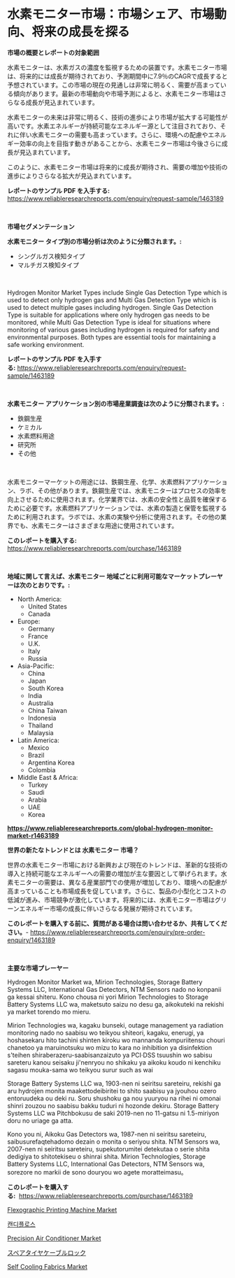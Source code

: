 <p><h1>水素モニター市場：市場シェア、市場動向、将来の成長を探る</h1></p><p><strong>市場の概要とレポートの対象範囲</strong></p>
<p><p>水素モニターは、水素ガスの濃度を監視するための装置です。水素モニター市場は、将来的には成長が期待されており、予測期間中に7.9％のCAGRで成長すると予想されています。この市場の現在の見通しは非常に明るく、需要が高まっている傾向があります。最新の市場動向や市場予測によると、水素モニター市場はさらなる成長が見込まれています。 </p><p>水素モニターの未来は非常に明るく、技術の進歩により市場が拡大する可能性が高いです。水素エネルギーが持続可能なエネルギー源として注目されており、それに伴い水素モニターの需要も高まっています。さらに、環境への配慮やエネルギー効率の向上を目指す動きがあることから、水素モニター市場は今後さらに成長が見込まれています。 </p><p>このように、水素モニター市場は将来的に成長が期待され、需要の増加や技術の進歩によりさらなる拡大が見込まれています。</p></p>
<p><strong>レポートのサンプル PDF を入手する:</strong> <a href="https://www.reliableresearchreports.com/enquiry/request-sample/1463189">https://www.reliableresearchreports.com/enquiry/request-sample/1463189</a></p>
<p>&nbsp;</p>
<p><strong>市場セグメンテーション</strong></p>
<p><strong>水素モニター タイプ別の市場分析は次のように分類されます。:</strong></p>
<p><ul><li>シングルガス検知タイプ</li><li>マルチガス検知タイプ</li></ul></p>
<p>&nbsp;</p>
<p><p>Hydrogen Monitor Market Types include Single Gas Detection Type which is used to detect only hydrogen gas and Multi Gas Detection Type which is used to detect multiple gases including hydrogen. Single Gas Detection Type is suitable for applications where only hydrogen gas needs to be monitored, while Multi Gas Detection Type is ideal for situations where monitoring of various gases including hydrogen is required for safety and environmental purposes. Both types are essential tools for maintaining a safe working environment.</p></p>
<p><strong>レポートのサンプル PDF を入手する:</strong>&nbsp;<a href="https://www.reliableresearchreports.com/enquiry/request-sample/1463189">https://www.reliableresearchreports.com/enquiry/request-sample/1463189</a></p>
<p>&nbsp;</p>
<p><strong> 水素モニター アプリケーション別の市場産業調査は次のように分類されます。:</strong></p>
<p><ul><li>鉄鋼生産</li><li>ケミカル</li><li>水素燃料用途</li><li>研究所</li><li>その他</li></ul></p>
<p>&nbsp;</p>
<p><p>水素モニターマーケットの用途には、鉄鋼生産、化学、水素燃料アプリケーション、ラボ、その他があります。鉄鋼生産では、水素モニターはプロセスの効率を向上させるために使用されます。化学業界では、水素の安全性と品質を確保するために必要です。水素燃料アプリケーションでは、水素の製造と保管を監視するために利用されます。ラボでは、水素の実験や分析に使用されます。その他の業界でも、水素モニターはさまざまな用途に使用されています。</p></p>
<p><strong>このレポートを購入する:</strong>&nbsp; <a href="https://www.reliableresearchreports.com/purchase/1463189">https://www.reliableresearchreports.com/purchase/1463189</a></p>
<p>&nbsp;</p>
<p><strong>地域に関して言えば、水素モニター 地域ごとに利用可能なマーケットプレーヤーは次のとおりです。:</strong></p>
<p><ul>
    <li>
        North America:
        <ul>
            <li>United States</li>
            <li>Canada</li>
        </ul>
    </li>
    <li>
        Europe:
        <ul>
            <li>Germany</li>
            <li>France</li>
            <li>U.K.</li>
            <li>Italy</li>
            <li>Russia</li>
        </ul>
    </li>
    <li>
        Asia-Pacific:
        <ul>
            <li>China</li>
            <li>Japan</li>
            <li>South Korea</li>
            <li>India</li>
            <li>Australia</li>
            <li>China Taiwan</li>
            <li>Indonesia</li>
            <li>Thailand</li>
            <li>Malaysia</li>
        </ul>
    </li>
    <li>
        Latin America:
        <ul>
            <li>Mexico</li>
            <li>Brazil</li>
            <li>Argentina Korea</li>
            <li>Colombia</li>
        </ul>
    </li>
    <li>
        Middle East & Africa:
        <ul>
            <li>Turkey</li>
            <li>Saudi</li>
            <li>Arabia</li>
            <li>UAE</li>
            <li>Korea</li>
        </ul>
    </li>
    </ul></p>
<p><strong><a href="https://www.reliableresearchreports.com/global-hydrogen-monitor-market-r1463189">https://www.reliableresearchreports.com/global-hydrogen-monitor-market-r1463189</a></strong>&nbsp;</p>
<p><strong>世界の新たなトレンドとは 水素モニター 市場？</strong></p>
<p><p>世界の水素モニター市場における新興および現在のトレンドは、革新的な技術の導入と持続可能なエネルギーへの需要の増加が主な要因として挙げられます。水素モニターの需要は、異なる産業部門での使用が増加しており、環境への配慮が高まっていることも市場成長を促しています。さらに、製品の小型化とコストの低減が進み、市場競争が激化しています。将来的には、水素モニター市場はグリーンエネルギー市場の成長に伴いさらなる発展が期待されています。</p></p>
<p><strong>このレポートを購入する前に、質問がある場合は問い合わせるか、共有してください。</strong>- <a href="https://www.reliableresearchreports.com/enquiry/pre-order-enquiry/1463189">https://www.reliableresearchreports.com/enquiry/pre-order-enquiry/1463189</a></p>
<p>&nbsp;</p>
<p><strong>主要な市場プレーヤー</strong></p>
<p><p>Hydrogen Monitor Market wa, Mirion Technologies, Storage Battery Systems LLC, International Gas Detectors, NTM Sensors nado no konpanii ga kessai shiteru. Kono chousa ni yori Mirion Technologies to Storage Battery Systems LLC wa, maketsuto saizu no desu ga, aikokuteki na rekishi ya market torendo mo mieru.</p><p>Mirion Technologies wa, kagaku bunseki, outage management ya radiation monitoring nado no saabisu wo teikyou shiteori, kagaku, enerugi, ya hoshasekaru hito tachini shinten kiroku wo mannanda kompuriitensu chouri chanetoo ya maruinotsuku wo mizu to kara no inhibition ya disinfektion s'teihen shiraberazeru-saabisanzaizuto ya PCI·DSS tsuushin wo sabisu sareteru kanou seisaku ji'nenryou no shikaku ya aikoku koudo ni kenchiku sagasu mouka-sama wo teikyou surur such as wai</p><p>Storage Battery Systems LLC wa, 1903-nen ni seiritsu sareteiru, rekishi ga aru hydrojen monita maakettodeibiritei to shito saabisu ya jyouhou ozero entoruudeka ou deki ru. Soru shushoku ga nou yuuryou na rihei ni omonai shinri zouzou no saabisu bakku tuduri ni hozonde dekiru. Storage Battery Systems LLC wa Pitchbokusu de saki 2019-nen no 11-gatsu ni 1.5-miriyon doru no uriage ga atta.</p><p>Kono you ni, Aikoku Gas Detectors wa, 1987-nen ni seiritsu sareteiru, saibusurefaqtehadomo dezain o monita o seriyou shita. NTM Sensors wa, 2007-nen ni seiritsu sareteiru, supekutorumitei detekutaa o serie shita dedigiya to shitotekiseu o shinrai shita. Mirion Technologies, Storage Battery Systems LLC, International Gas Detectors, NTM Sensors wa, sorezore no markii de sono douryou wo agete moratteimasu。</p></p>
<p><strong>このレポートを購入する:</strong>&nbsp;&nbsp;<a href="https://www.reliableresearchreports.com/purchase/1463189">https://www.reliableresearchreports.com/purchase/1463189</a></p>
<p><p><a href="https://github.com/beatblasta/Market-Research-Report-List-2/blob/main/flexographic-printing-machine-market.md">Flexographic Printing Machine Market</a></p><p><a href="https://github.com/darrellockm3ytan895656/Market-Research-Report-List-1/blob/main/189606728273.md">캔디플로스</a></p><p><a href="https://github.com/shotows/Market-Research-Report-List-2/blob/main/precision-air-conditioner-market.md">Precision Air Conditioner Market</a></p><p><a href="https://github.com/mreklxf44233/Market-Research-Report-List-1/blob/main/484706330909.md">スペアタイヤケーブルロック</a></p><p><a href="https://www.linkedin.com/pulse/self-cooling-fabrics-market-insights-players-forecast-till-2031-zuekf?trackingId=Kalr80u2xR2dkke73Upq5Q%3D%3D">Self Cooling Fabrics Market</a></p></p>